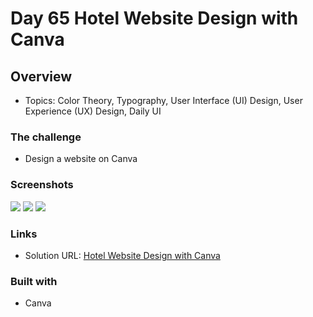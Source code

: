 # Day 65 Hotel Website Design with Canva

## Overview

- Topics: Color Theory, Typography, User Interface (UI) Design, User Experience (UX) Design, Daily UI 

### The challenge

- Design a website on Canva

### Screenshots
![](.1.jpg)
![](./2.PNG)
![](./3.PNG)


### Links

- Solution URL: [Hotel Website Design with Canva](https://github.com/Mikerniker/100_Days_of_Python/tree/main/Day65)

### Built with

- Canva
